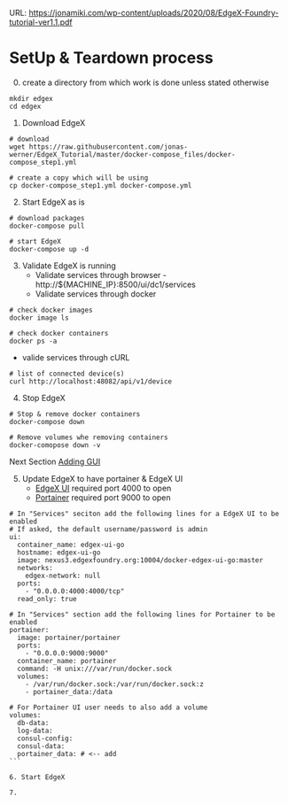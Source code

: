 URL: https://jonamiki.com/wp-content/uploads/2020/08/EdgeX-Foundry-tutorial-ver1.1.pdf

# SetUp & Teardown process 
0. create a directory from which work is done unless stated otherwise 
```
mkdir edgex 
cd edgex 
``` 
 
1. Download EdgeX 
```
# download 
wget https://raw.githubusercontent.com/jonas-werner/EdgeX_Tutorial/master/docker-compose_files/docker-compose_step1.yml

# create a copy which will be using 
cp docker-compose_step1.yml docker-compose.yml 
```

2. Start EdgeX as is 
```
# download packages 
docker-compose pull 

# start EdgeX 
docker-compose up -d 
```
3. Validate EdgeX is running 
   * Validate services through browser - http://${MACHINE_IP}:8500/ui/dc1/services 
   * Validate services through docker 
```
# check docker images 
docker image ls 

# check docker containers 
docker ps -a 
```
   * valide services through cURL 
```
# list of connected device(s) 
curl http://localhost:48082/api/v1/device
```

4. Stop EdgeX 
```
# Stop & remove docker containers
docker-compose down

# Remove volumes whe removing containers 
docker-comopose down -v 
```

Next Section [Adding GUI](Lab_GUI.md) 

5. Update EdgeX to have portainer & EdgeX UI 
   * [EdgeX UI](http://139.162.205.95:4000/) required port 4000 to open 
   * [Portainer](http://139.162.205.95:9000/#/home) required port 9000 to open

````
# In "Services" seciton add the following lines for a EdgeX UI to be enabled 
# If asked, the default username/password is admin 
ui:
  container_name: edgex-ui-go
  hostname: edgex-ui-go
  image: nexus3.edgexfoundry.org:10004/docker-edgex-ui-go:master
  networks:
    edgex-network: null
  ports:
    - "0.0.0.0:4000:4000/tcp"
  read_only: true

# In "Services" section add the following lines for Portainer to be enabled 
portainer:
  image: portainer/portainer
  ports:
    - "0.0.0.0:9000:9000"
  container_name: portainer
  command: -H unix:///var/run/docker.sock
  volumes:
    - /var/run/docker.sock:/var/run/docker.sock:z
    - portainer_data:/data

# For Portainer UI user needs to also add a volume 
volumes:
  db-data:
  log-data:
  consul-config:
  consul-data:
  portainer_data: # <-- add 
```
 
6. Start EdgeX

7. 
